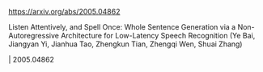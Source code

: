 https://arxiv.org/abs/2005.04862

Listen Attentively, and Spell Once: Whole Sentence Generation via a
  Non-Autoregressive Architecture for Low-Latency Speech Recognition (Ye Bai, Jiangyan Yi, Jianhua Tao, Zhengkun Tian, Zhengqi Wen, Shuai Zhang)

| 2005.04862